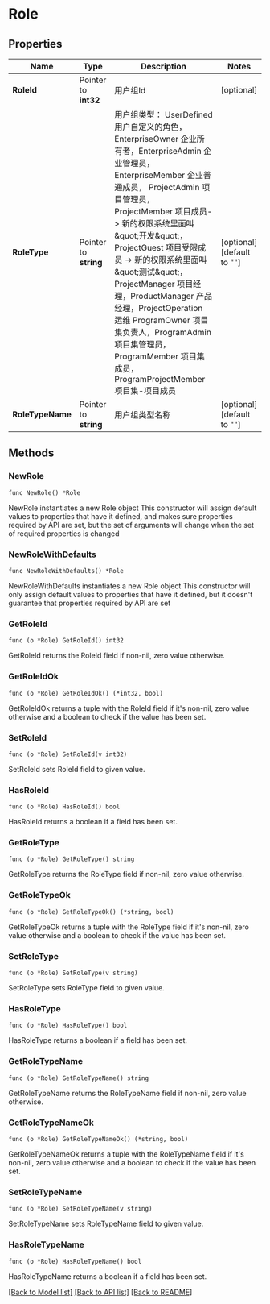# Role

## Properties

Name | Type | Description | Notes
------------ | ------------- | ------------- | -------------
**RoleId** | Pointer to **int32** | 用户组Id | [optional] 
**RoleType** | Pointer to **string** | 用户组类型： UserDefined 用户自定义的角色， EnterpriseOwner 企业所有者，EnterpriseAdmin 企业管理员， EnterpriseMember 企业普通成员， ProjectAdmin 项目管理员， ProjectMember 项目成员-&gt; 新的权限系统里面叫\&quot;开发\&quot;，ProjectGuest 项目受限成员 -&gt; 新的权限系统里面叫\&quot;测试\&quot;，ProjectManager 项目经理，ProductManager 产品经理，ProjectOperation 运维 ProgramOwner 项目集负责人，ProgramAdmin 项目集管理员，ProgramMember 项目集成员， ProgramProjectMember 项目集-项目成员 | [optional] [default to ""]
**RoleTypeName** | Pointer to **string** | 用户组类型名称 | [optional] [default to ""]

## Methods

### NewRole

`func NewRole() *Role`

NewRole instantiates a new Role object
This constructor will assign default values to properties that have it defined,
and makes sure properties required by API are set, but the set of arguments
will change when the set of required properties is changed

### NewRoleWithDefaults

`func NewRoleWithDefaults() *Role`

NewRoleWithDefaults instantiates a new Role object
This constructor will only assign default values to properties that have it defined,
but it doesn't guarantee that properties required by API are set

### GetRoleId

`func (o *Role) GetRoleId() int32`

GetRoleId returns the RoleId field if non-nil, zero value otherwise.

### GetRoleIdOk

`func (o *Role) GetRoleIdOk() (*int32, bool)`

GetRoleIdOk returns a tuple with the RoleId field if it's non-nil, zero value otherwise
and a boolean to check if the value has been set.

### SetRoleId

`func (o *Role) SetRoleId(v int32)`

SetRoleId sets RoleId field to given value.

### HasRoleId

`func (o *Role) HasRoleId() bool`

HasRoleId returns a boolean if a field has been set.

### GetRoleType

`func (o *Role) GetRoleType() string`

GetRoleType returns the RoleType field if non-nil, zero value otherwise.

### GetRoleTypeOk

`func (o *Role) GetRoleTypeOk() (*string, bool)`

GetRoleTypeOk returns a tuple with the RoleType field if it's non-nil, zero value otherwise
and a boolean to check if the value has been set.

### SetRoleType

`func (o *Role) SetRoleType(v string)`

SetRoleType sets RoleType field to given value.

### HasRoleType

`func (o *Role) HasRoleType() bool`

HasRoleType returns a boolean if a field has been set.

### GetRoleTypeName

`func (o *Role) GetRoleTypeName() string`

GetRoleTypeName returns the RoleTypeName field if non-nil, zero value otherwise.

### GetRoleTypeNameOk

`func (o *Role) GetRoleTypeNameOk() (*string, bool)`

GetRoleTypeNameOk returns a tuple with the RoleTypeName field if it's non-nil, zero value otherwise
and a boolean to check if the value has been set.

### SetRoleTypeName

`func (o *Role) SetRoleTypeName(v string)`

SetRoleTypeName sets RoleTypeName field to given value.

### HasRoleTypeName

`func (o *Role) HasRoleTypeName() bool`

HasRoleTypeName returns a boolean if a field has been set.


[[Back to Model list]](../README.md#documentation-for-models) [[Back to API list]](../README.md#documentation-for-api-endpoints) [[Back to README]](../README.md)


